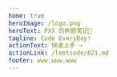 ```yaml
---
home: true
heroImage: /logo.png
heroText: PXX 的刷题笔记📒
tagline: Code EveryDay!
actionText: 快速上手 →
actionLink: /leetcode/821.md
footer: www.www.www
---
```


